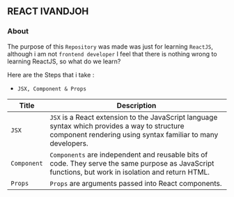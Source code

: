 ## REACT IVANDJOH

### About
The purpose of this `Repository` was made was just for learning `ReactJS`, although i am not `frontend developer` I feel that there is nothing wrong to learning ReactJS, so what do we learn?

Here are the Steps that i take :

- `JSX, Component & Props`

| Title | Description |
| --- | ----------- |
| `JSX` | `JSX` is a React extension to the JavaScript language syntax which provides a way to structure component rendering using syntax familiar to many developers. |
| `Component` | `Components` are independent and reusable bits of code. They serve the same purpose as JavaScript functions, but work in isolation and return HTML. |
| `Props` | `Props` are arguments passed into React components. |



